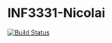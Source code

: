 INF3331-Nicolai
===============

[![Build Status](https://magnum.travis-ci.com/UiO-INF3331/INF3331-Nicolai.svg?token=d2hAWhNm6p8PZiqU2hNi&branch=master)](https://magnum.travis-ci.com/UiO-INF3331/INF3331-Nicolai)

